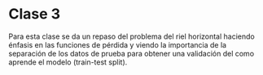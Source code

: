 # Clase 3
Para esta clase se da un repaso del problema del riel horizontal haciendo énfasis en las funciones de pérdida y viendo la 
importancia de la separación de los datos de prueba para obtener una validación del como aprende el modelo (train-test split).
